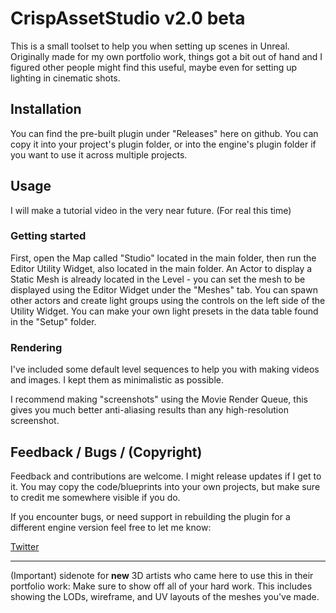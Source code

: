 # CrispAssetStudio v2.0 beta

This is a small toolset to help you when setting up scenes in Unreal. Originally made for my own portfolio work, things got a bit out of hand and I figured other people might find this useful, maybe even for setting up lighting in cinematic shots.

## Installation
You can find the pre-built plugin under "Releases" here on github. You can copy it into your project's plugin folder, or into the engine's plugin folder if you want to use it across multiple projects.

## Usage

I will make a tutorial video in the very near future. (For real this time)

### Getting started
First, open the Map called "Studio" located in the main folder, then run the Editor Utility Widget, also located in the main folder. An Actor to display a Static Mesh is already located in the Level - you can set the mesh to be displayed using the Editor Widget under the "Meshes" tab. You can spawn other actors and create light groups using the controls on the left side of the Utility Widget. You can make your own light presets in the data table found in the "Setup" folder.

### Rendering
I've included some default level sequences to help you with making videos and images. I kept them as minimalistic as possible.

I recommend making "screenshots" using the Movie Render Queue, this gives you much better anti-aliasing results than any high-resolution screenshot.

## Feedback / Bugs / (Copyright)
Feedback and contributions are welcome. I might release updates if I get to it.
You may copy the code/blueprints into your own projects, but make sure to credit me somewhere visible if you do.

If you encounter bugs, or need support in rebuilding the plugin for a different engine version feel free to let me know:

[Twitter](https://twitter.com/crispclover)

___

(Important) sidenote for **new** 3D artists who came here to use this in their portfolio work:
Make sure to show off all of your hard work. This includes showing the LODs, wireframe, and UV layouts of the meshes you've made.
